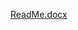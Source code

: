 [ReadMe.docx](https://github.com/Simranjeetkaur601/Library_Management_System_Database/files/14735990/ReadMe.docx)

